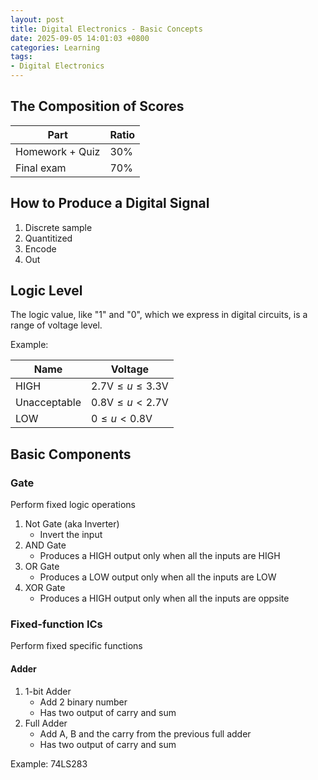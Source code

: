 ```yaml
---
layout: post
title: Digital Electronics - Basic Concepts
date: 2025-09-05 14:01:03 +0800
categories: Learning
tags:
- Digital Electronics
---
```

## The Composition of Scores

|Part|Ratio|
|---|---|
|Homework + Quiz|30%|
|Final exam|70%|

## How to Produce a Digital Signal

1. Discrete sample
2. Quantitized
3. Encode
4. Out

## Logic Level

The logic value, like "1" and "0", which we express in digital circuits, is a range of voltage level.

Example:

|Name|Voltage|
|---|---|
|HIGH|$2.7\mathrm{V} \leq u \leq 3.3\mathrm{V}$|
|Unacceptable|$0.8\mathrm{V} \leq u \lt 2.7\mathrm{V}$|
|LOW|$0 \leq u \lt 0.8\mathrm{V}$|

## Basic Components

### Gate

Perform fixed logic operations

1. Not Gate (aka Inverter)
    - Invert the input
2. AND Gate
    - Produces a HIGH output only when all the inputs are HIGH
3. OR Gate
    - Produces a LOW output only when all the inputs are LOW
4. XOR Gate
    - Produces a HIGH output only when all the inputs are oppsite

### Fixed-function ICs

Perform fixed specific functions

#### Adder

1. 1-bit Adder
    - Add 2 binary number
    - Has two output of carry and sum
2. Full Adder
    - Add A, B and the carry from the previous full adder
    - Has two output of carry and sum

Example: 74LS283